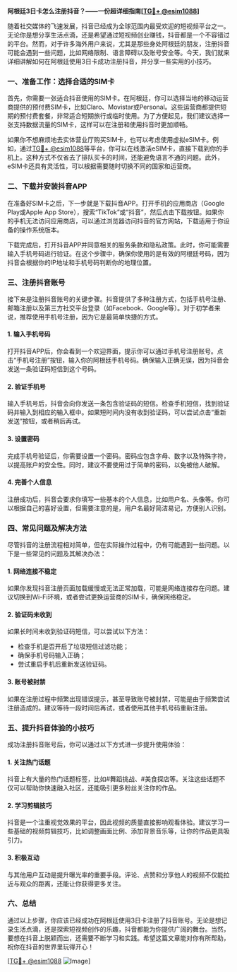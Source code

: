 **阿根廷3日卡怎么注册抖音？——一份超详细指南[[TG💪+ @esim1088](https://t.me/s/esim1088)]**

随着社交媒体的飞速发展，抖音已经成为全球范围内最受欢迎的短视频平台之一。无论你是想分享生活点滴，还是希望通过短视频创业赚钱，抖音都是一个不容错过的平台。然而，对于许多海外用户来说，尤其是那些身处阿根廷的朋友，注册抖音可能会遇到一些问题，比如网络限制、语言障碍以及账号安全等。今天，我们就来详细讲解如何在阿根廷使用3日卡成功注册抖音，并分享一些实用的小技巧。

### **一、准备工作：选择合适的SIM卡**

首先，你需要一张适合抖音使用的SIM卡。在阿根廷，你可以选择当地的移动运营商提供的预付费SIM卡，比如Claro、Movistar或Personal。这些运营商都提供短期的预付费套餐，非常适合短期旅行或临时使用。为了方便起见，我们建议选择一张支持数据流量的SIM卡，这样可以在注册和使用抖音时更加顺畅。

如果你不想麻烦地去实体营业厅购买SIM卡，也可以考虑使用虚拟eSIM卡。例如，通过[TG💪+ @esim1088](https://t.me/s/esim1088)等平台，你可以在线激活eSIM卡，直接下载到你的手机上。这种方式不仅省去了排队买卡的时间，还能避免语言不通的问题。此外，eSIM卡还具有灵活性，可以根据需要随时切换不同的国家和运营商。

### **二、下载并安装抖音APP**

在准备好SIM卡之后，下一步就是下载抖音APP。打开手机的应用商店（Google Play或Apple App Store），搜索“TikTok”或“抖音”，然后点击下载按钮。如果你的手机无法访问应用商店，可以通过浏览器访问抖音的官方网站，下载适用于你设备的操作系统版本。

下载完成后，打开抖音APP并同意相关的服务条款和隐私政策。此时，你可能需要输入手机号码进行验证。在这个步骤中，确保你使用的是有效的阿根廷号码，因为抖音会根据你的IP地址和手机号码判断你的地理位置。

### **三、注册抖音账号**

接下来是注册抖音账号的关键步骤。抖音提供了多种注册方式，包括手机号注册、邮箱注册以及第三方社交平台登录（如Facebook、Google等）。对于初学者来说，推荐使用手机号注册，因为它是最简单快捷的方式。

#### **1. 输入手机号码**
打开抖音APP后，你会看到一个欢迎界面，提示你可以通过手机号注册账号。点击“手机号注册”按钮，输入你的阿根廷手机号码。确保输入正确无误，因为抖音会发送一条验证码短信到这个号码。

#### **2. 验证手机号**
输入手机号后，抖音会向你发送一条包含验证码的短信。检查手机短信，找到验证码并输入到相应的输入框中。如果短时间内没有收到验证码，可以尝试点击“重新发送”按钮，或者稍后再试。

#### **3. 设置密码**
完成手机号验证后，你需要设置一个密码。密码应包含字母、数字以及特殊字符，以提高账户的安全性。同时，建议不要使用过于简单的密码，以免被他人破解。

#### **4. 完善个人信息**
注册成功后，抖音会要求你填写一些基本的个人信息，比如用户名、头像等。你可以根据自己的喜好设置，但需要注意的是，用户名最好简洁易记，方便别人识别。

### **四、常见问题及解决方法**

尽管抖音的注册流程相对简单，但在实际操作过程中，仍有可能遇到一些问题。以下是一些常见的问题及其解决办法：

#### **1. 网络连接不稳定**
如果你发现抖音注册页面加载缓慢或无法正常加载，可能是网络连接存在问题。建议切换到Wi-Fi环境，或者尝试更换运营商的SIM卡，确保网络稳定。

#### **2. 验证码未收到**
如果长时间未收到验证码短信，可以尝试以下方法：
- 检查手机是否开启了垃圾短信过滤功能；
- 确保手机号码输入正确；
- 尝试重启手机后重新发送验证码。

#### **3. 账号被封禁**
如果在注册过程中频繁出现错误提示，甚至导致账号被封禁，可能是由于频繁尝试注册造成的。建议等待一段时间后再试，或者使用其他手机号码重新注册。

### **五、提升抖音体验的小技巧**

成功注册抖音账号后，你可以通过以下方式进一步提升使用体验：

#### **1. 关注热门话题**
抖音上有大量的热门话题标签，比如#舞蹈挑战、#美食探店等。关注这些话题不仅可以帮助你快速融入社区，还能吸引更多粉丝关注你的作品。

#### **2. 学习剪辑技巧**
抖音是一个注重视觉效果的平台，因此视频的质量直接影响观看体验。建议学习一些基础的视频剪辑技巧，比如调整画面比例、添加背景音乐等，让你的作品更具吸引力。

#### **3. 积极互动**
与其他用户互动是提升曝光率的重要手段。评论、点赞和分享他人的视频不仅能拉近与观众的距离，还能让你获得更多关注。

### **六、总结**

通过以上步骤，你应该已经成功在阿根廷使用3日卡注册了抖音账号。无论是想记录生活点滴，还是探索短视频创作的乐趣，抖音都能为你提供广阔的舞台。当然，要想在抖音上脱颖而出，还需要不断学习和实践。希望这篇文章能对你有所帮助，祝你在抖音的世界里玩得开心！

[[TG💪+ @esim1088](https://t.me/s/esim1088) ![Image](https://i.postimg.cc/4NQfJmqS/Snipaste-2025-05-13-00-14-12.png)]